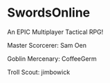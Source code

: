 # SwordsOnline

An EPIC Multiplayer Tactical RPG!

Master Scorcerer: Sam Oen               

Goblin Mercenary: CoffeeGerm

Troll Scout: jimbowick
